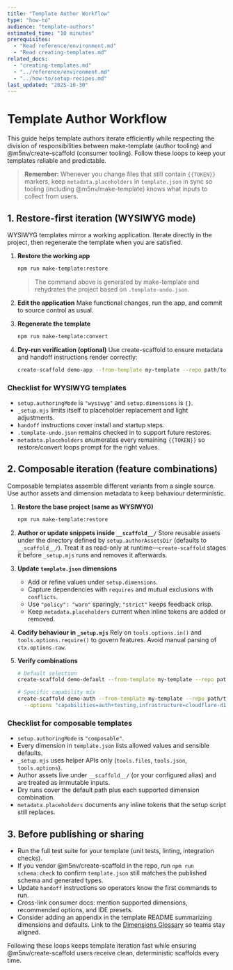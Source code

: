 ```yaml
---
title: "Template Author Workflow"
type: "how-to"
audience: "template-authors"
estimated_time: "10 minutes"
prerequisites:
  - "Read reference/environment.md"
  - "Read creating-templates.md"
related_docs:
  - "creating-templates.md"
  - "../reference/environment.md"
  - "../how-to/setup-recipes.md"
last_updated: "2025-10-30"
---
```


# Template Author Workflow

This guide helps template authors iterate efficiently while respecting the division of responsibilities between make-template (author tooling) and @m5nv/create-scaffold (consumer tooling). Follow these loops to keep your templates reliable and predictable.

> **Remember:** Whenever you change files that still contain `{{TOKEN}}` markers, keep `metadata.placeholders` in `template.json` in sync so tooling (including @m5nv/make-template) knows what inputs to collect from users.

## 1. Restore-first iteration (WYSIWYG mode)

WYSIWYG templates mirror a working application. Iterate directly in the project, then regenerate the template when you are satisfied.

1. **Restore the working app**
   ```bash
   npm run make-template:restore
   ```
   > The command above is generated by make-template and rehydrates the project based on `.template-undo.json`.

2. **Edit the application**
   Make functional changes, run the app, and commit to source control as usual.

3. **Regenerate the template**
   ```bash
   npm run make-template:convert
   ```

4. **Dry-run verification (optional)**
   Use create-scaffold to ensure metadata and handoff instructions render correctly:
   ```bash
   create-scaffold demo-app --from-template my-template --repo path/to/templates --dry-run
   ```

### Checklist for WYSIWYG templates

- `setup.authoringMode` is `"wysiwyg"` and `setup.dimensions` is `{}`.
- `_setup.mjs` limits itself to placeholder replacement and light adjustments.
- `handoff` instructions cover install and startup steps.
- `.template-undo.json` remains checked in to support future restores.
- `metadata.placeholders` enumerates every remaining `{{TOKEN}}` so restore/convert loops prompt for the right values.

## 2. Composable iteration (feature combinations)

Composable templates assemble different variants from a single source. Use author assets and dimension metadata to keep behaviour deterministic.

1. **Restore the base project (same as WYSIWYG)**
   ```bash
   npm run make-template:restore
   ```

2. **Author or update snippets inside `__scaffold__/`**
   Store reusable assets under the directory defined by `setup.authorAssetsDir` (defaults to `__scaffold__/`). Treat it as read-only at runtime—`create-scaffold` stages it before `_setup.mjs` runs and removes it afterwards.

3. **Update `template.json` dimensions**
   - Add or refine values under `setup.dimensions`.
   - Capture dependencies with `requires` and mutual exclusions with `conflicts`.
   - Use `"policy": "warn"` sparingly; `"strict"` keeps feedback crisp.
   - Keep `metadata.placeholders` current when inline tokens are added or removed.

4. **Codify behaviour in `_setup.mjs`**
   Rely on `tools.options.in()` and `tools.options.require()` to govern features. Avoid manual parsing of `ctx.options.raw`.

5. **Verify combinations**
   ```bash
   # Default selection
   create-scaffold demo-default --from-template my-template --repo path/to/templates --dry-run

   # Specific capability mix
   create-scaffold demo-auth --from-template my-template --repo path/to/templates \
     --options "capabilities=auth+testing,infrastructure=cloudflare-d1" --dry-run
   ```

### Checklist for composable templates

- `setup.authoringMode` is `"composable"`.
- Every dimension in `template.json` lists allowed values and sensible defaults.
- `_setup.mjs` uses helper APIs only (`tools.files`, `tools.json`, `tools.options`).
- Author assets live under `__scaffold__/` (or your configured alias) and are treated as immutable inputs.
- Dry runs cover the default path plus each supported dimension combination.
- `metadata.placeholders` documents any inline tokens that the setup script still replaces.

## 3. Before publishing or sharing

- Run the full test suite for your template (unit tests, linting, integration checks).
- If you vendor @m5nv/create-scaffold in the repo, run `npm run schema:check` to confirm `template.json` still matches the published schema and generated types.
- Update `handoff` instructions so operators know the first commands to run.
- Cross-link consumer docs: mention supported dimensions, recommended options, and IDE presets.
- Consider adding an appendix in the template README summarizing dimensions and defaults. Link to the [Dimensions Glossary](../reference/dimensions-glossary.md) so teams stay aligned.

Following these loops keeps template iteration fast while ensuring @m5nv/create-scaffold users receive clean, deterministic scaffolds every time.
